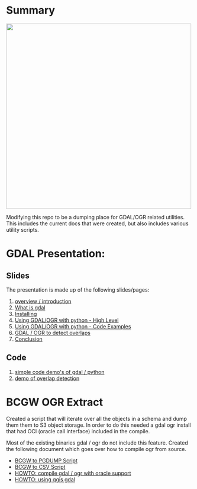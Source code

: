 # Summary
<IMG src="https://lh3.googleusercontent.com/ba9_EKHsn5_4Zglj-__D4u_85bGIpeKNxXRFKyJSzwrLGKoq7it2qBwup9M5-anpv5oQzMRLJalhITN9Ia0ew0e4koWhkdKb2lTO-D80T3_OvCL61IApxGFPcZuw4ShSQp0-zu7_ltJGoip95bka_lkfMaLWt2gaxjYZQWNnQ9d6NDsi1dxPf3Rz7faQBPlj9qW8CmIDKEeE3T1A_Y1imEnMT6tef125y9er0SvLUXi1Q6zzvGv9Z5l3gHG03Jqa70t8jKJ6mFiW8aoUSh2pF_OjriZfVSeM2W72ihFY7gIwFK1WR9zdvQHshYImcSAhEPVa6Vhzc3vf6mdG_Mx45juScIenshXYq3q_UFlvfjTD9EWnaP2UnD44GVvA89ndXwNsPSf4qxRvHJ_Ag_lecW-xkH9BDR6Oo24TtyYNhMnn_edfZSEIEXFHxJH1jzbcVXrLoMtepYhWzwhrXpFRpGRkAzzhMYCLEIMhkc7pmYD2OlBnJprKPJHYBAvVwYKpnUoMyXd4tpAJXfB9EMyA2wgvpmjtiaoe4f-l428QQvoINQBfZe8TtzhKBI0OnRMv0Fm-wbS0oAfxv4-onTFTGAtWKLSxxlFdzbA5BLpQQ9r3T3qjR8IpQ095MnU7HczV3-LFaYRf-7LokNh16ckXpfc3em0PYu1r-oyA6m1UVnwTP4gC5Iynut_gBMtH0LImFC9vasFm2tcjOuxnJOU7H7CWhqL1kMJ0lpem6T3M07ENQZbs=w1842-h1036-no" width=500>

Modifying this repo to be a dumping place for GDAL/OGR related utilities.  This
includes the current docs that were created, but also includes various utility
scripts.

# GDAL Presentation:

## Slides

The presentation is made up of the following slides/pages:

1. [overview / introduction](docs/intro_gdal_pres/presentation_start_1.md)
1. [What is gdal](docs/intro_gdal_pres/gdal_overview_2.md)
1. [Installing](docs/intro_gdal_pres/installing_3.md)
1. [Using GDAL/OGR with python - High Level](docs/intro_gdal_pres/gdal_python_4.md)
1. [Using GDAL/OGR with python - Code Examples](docs/intro_gdal_pres/gdal_python_code_demo_5.md)
1. [GDAL / OGR to detect overlaps](docs/intro_gdal_pres/gdal_python_overlaps_6.md)
1. [Conclusion](docs/intro_gdal_pres/summary_7.md)

## Code

1. [simple code demo's of gdal / python](src/simple.py)
1. [demo of overlap detection](src/demo_overlap_detection.py)

# BCGW OGR Extract

Created a script that will iterate over all the objects in a schema and
dump them them to S3 object storage.  In order to do this needed a gdal
ogr install that had OCI (oracle call interface) included in the compile.

Most of the existing binaries gdal / ogr do not include this feature.
Created the following document which goes over how to compile ogr from
source.

* [BCGW to PGDUMP Script](src/copyOracle2PGDUMP.py)
* [BCGW to CSV Script](src/copyOracle2Csv.py.py)
* [HOWTO: compile gdal / ogr with oracle support](docs/compile_gdal/compile_gdal.md)
* [HOWTO: using qgis gdal](docs/qgis_gdal.md)

